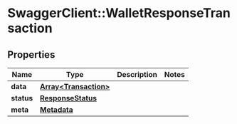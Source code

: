 # SwaggerClient::WalletResponseTransaction

## Properties
Name | Type | Description | Notes
------------ | ------------- | ------------- | -------------
**data** | [**Array&lt;Transaction&gt;**](Transaction.md) |  | 
**status** | [**ResponseStatus**](ResponseStatus.md) |  | 
**meta** | [**Metadata**](Metadata.md) |  | 


